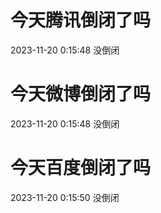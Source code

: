 # 今天腾讯倒闭了吗

2023-11-20 0:15:48 没倒闭

# 今天微博倒闭了吗

2023-11-20 0:15:48 没倒闭

# 今天百度倒闭了吗

2023-11-20 0:15:50 没倒闭

